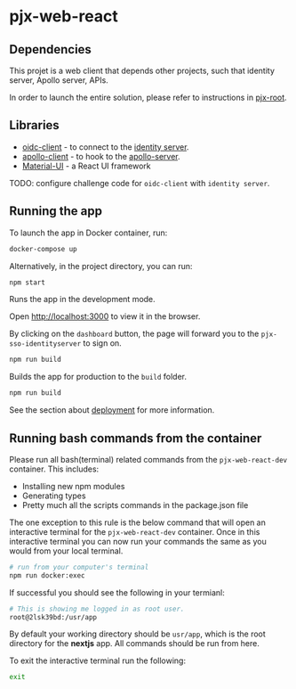 # pjx-web-react

## Dependencies

This projet is a web client that depends other projects, such that identity server, Apollo server, APIs.  

In order to launch the entire solution, please refer to instructions in [pjx-root](https://github.com/mikelau13/pjx-root).


## Libraries 

- [oidc-client](https://github.com/IdentityModel/oidc-client-js/wiki) - to connect to the [identity server](https://github.com/mikelau13/pjx-sso-identityserver).
- [apollo-client](https://www.apollographql.com/docs/react/) - to hook to the [apollo-server](https://github.com/mikelau13/pjx-graphql-apollo).
- [Material-UI](https://material-ui.com/) - a React UI framework

TODO: configure challenge code for `oidc-client` with `identity server`.


## Running the app

To launch the app in Docker container, run:

```bash
docker-compose up 
```

Alternatively, in the project directory, you can run:

```bash
npm start
```

Runs the app in the development mode.<br />

Open [http://localhost:3000](http://localhost:3000) to view it in the browser.

By clicking on the `dashboard` button, the page will forward you to the `pjx-sso-identityserver` to sign on.

```bash
npm run build
```

Builds the app for production to the `build` folder.

```bash
npm run build
```

See the section about [deployment](https://facebook.github.io/create-react-app/docs/deployment) for more information.



## Running bash commands from the container

Please run all bash(terminal) related commands from the `pjx-web-react-dev` container. This includes:

- Installing new npm modules
- Generating types
- Pretty much all the scripts commands in the package.json file

The one exception to this rule is the below command that will open an interactive terminal for the `pjx-web-react-dev` container. Once in this interactive terminal you can now run your commands the same as you would from your local terminal.

```bash
# run from your computer's terminal
npm run docker:exec
```

If successful you should see the following in your termianl:

```bash
# This is showing me logged in as root user.
root@2lsk39bd:/usr/app
```

By default your working directory should be `usr/app`, which is the root directory for the **nextjs** app. All commands should be run from here.

To exit the interactive terminal run the following:

```bash
exit
```

